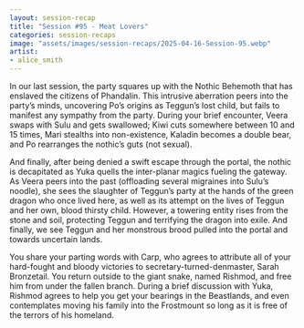 ```yaml
---
layout: session-recap
title: "Session #95 - Meat Lovers"
categories: session-recaps
image: "assets/images/session-recaps/2025-04-16-Session-95.webp"
artist: 
- alice_smith
---
```


In our last session, the party squares up with the Nothic Behemoth that has enslaved the citizens of Phandalin. This intrusive aberration peers into the party’s minds, uncovering Po’s origins as Teggun’s lost child, but fails to manifest any sympathy from the party. During your brief encounter, Veera swaps with Sulu and gets swallowed; Kiwi cuts somewhere between 10 and 15 times, Mari stealths into non-existence, Kaladin becomes a double bear, and Po rearranges the nothic’s guts (not sexual).

And finally, after being denied a swift escape through the portal, the nothic is decapitated as Yuka quells the inter-planar magics fueling the gateway. As Veera peers into the past (offloading several migraines into Sulu’s noodle), she sees the slaughter of Teggun’s party at the hands of the green dragon who once lived here, as well as its attempt on the lives of Teggun and her own, blood thirsty child. However, a towering entity rises from the stone and soil, protecting Teggun and terrifying the dragon into exile. And finally, we see Teggun and her monstrous brood pulled into the portal and towards uncertain lands.

You share your parting words with Carp, who agrees to attribute all of your hard-fought and bloody victories to secretary-turned-denmaster, Sarah Bronzetail. You return outside to the giant snake, named Rishmod, and free him from under the fallen branch. During a brief discussion with Yuka, Rishmod agrees to help you get your bearings in the Beastlands, and even contemplates moving his family into the Frostmount so long as it is free of the terrors of his homeland.
